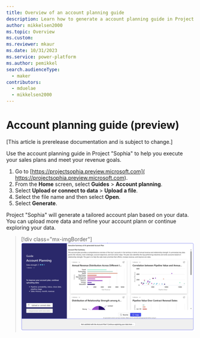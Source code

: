 ```yaml
---
title: Overview of an account planning guide
description: Learn how to generate a account planning guide in Project “Sophia”.
author: mikkelsen2000
ms.topic: Overview
ms.custom: 
ms.reviewer: mkaur
ms.date: 10/31/2023
ms.service: power-platform
ms.author: pemikkel
search.audienceType:
  - maker
contributors:
  - mduelae
  - mikkelsen2000
---
```


# Account planning guide (preview)

[This article is prerelease documentation and is subject to change.]

Use the account planning guide in Project "Sophia" to help you execute your sales plans and meet your revenue goals.

1.	Go to [https://projectsophia.preview.microsoft.com]( https://projectsophia.preview.microsoft.com).
2.	From the **Home** screen, select **Guides** > **Account planning**.
3.	Select **Upload or connect to data** > **Upload a file**.
4.	Select the file name and then select **Open**.
5.	Select **Generate**.

Project "Sophia" will generate a tailored account plan based on your data. You can upload more data and refine your account plann or continue exploring your data.

> [!div class="mx-imgBorder"]
> ![Accounting planning guide.](media/account-plan.png)
